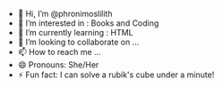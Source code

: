 - 👋 Hi, I’m @phronimoslilith
- 👀 I’m interested in : Books and Coding
- 🌱 I’m currently learning : HTML
- 💞️ I’m looking to collaborate on ...
- 📫 How to reach me ...
- 😄 Pronouns: She/Her
- ⚡ Fun fact: I can solve a rubik's cube under a minute!

<!---
phronimoslilith/phronimoslilith is a ✨ special ✨ repository because its `README.md` (this file) appears on your GitHub profile.
You can click the Preview link to take a look at your changes.
--->
